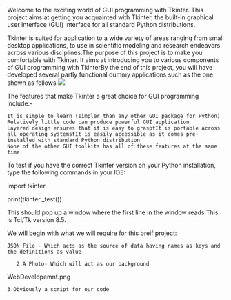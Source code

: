 Welcome to the exciting world of GUI programming with Tkinter. This project aims at getting you acquainted with Tkinter, the built-in graphical user interface (GUI) interface for all standard Python distributions.

Tkinter is suited for application to a wide variety of areas ranging from small desktop applications, to use in scientific modeling and research endeavors across various disciplines.The purpose of this project is to make you comfortable with Tkinter. It aims at introducing you to various components of GUI programming with TkinterBy the end of this project, you will have developed several partly functional dummy applications such as the one shown as follows
![](https://devngecu.herokuapp.com/media/photos/2020/06/10/developer.png)

The features that make Tkinter a great choice for GUI programming include:-

    It is simple to learn (simpler than any other GUI package for Python)
    Relatively little code can produce powerful GUI application
    Layered design ensures that it is easy to graspfIt is portable across all operating systemsfIt is easily accessible as it comes pre-installed with standard Python distribution
    None of the other GUI toolkits has all of these features at the same time.

To test if you have the correct Tkinter version on your Python installation, type the following commands in your IDE:

import tkinter

print(tkinter._test())

This should pop up a window where the first line in the window reads This is Tcl/Tk version 8.5.

We will begin with what we will require for this breif project:

    JSON File - Which acts as the source of data having names as keys and the definitions as value

       2.A Photo- Which will act as our background

WebDevelopemnt.png

    3.Obviously a script for our code


